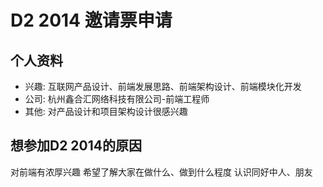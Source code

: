 # D2 2014 邀请票申请

## 个人资料

- 兴趣: 互联网产品设计、前端发展思路、前端架构设计、前端模块化开发
- 公司: 杭州鑫合汇网络科技有限公司-前端工程师
- 其他: 对产品设计和项目架构设计很感兴趣

## 想参加D2 2014的原因

对前端有浓厚兴趣
希望了解大家在做什么、做到什么程度
认识同好中人、朋友

